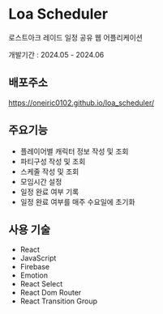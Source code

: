 # Loa Scheduler

로스트아크 레이드 일정 공유 웹 어플리케이션

개발기간 : 2024.05 - 2024.06

## 배포주소

https://oneiric0102.github.io/loa_scheduler/

## 주요기능

- 플레이어별 캐릭터 정보 작성 및 조회
- 파티구성 작성 및 조회
- 스케줄 작성 및 조회
- 모임시간 설정
- 일정 완료 여부 기록
- 일정 완료 여부를 매주 수요일에 초기화

## 사용 기술

- React
- JavaScript
- Firebase
- Emotion
- React Select
- React Dom Router
- React Transition Group
